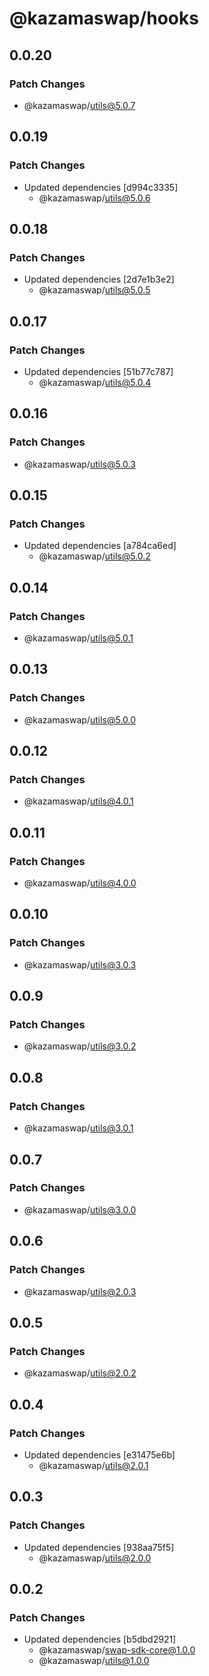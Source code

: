 # @kazamaswap/hooks

## 0.0.20

### Patch Changes

- @kazamaswap/utils@5.0.7

## 0.0.19

### Patch Changes

- Updated dependencies [d994c3335]
  - @kazamaswap/utils@5.0.6

## 0.0.18

### Patch Changes

- Updated dependencies [2d7e1b3e2]
  - @kazamaswap/utils@5.0.5

## 0.0.17

### Patch Changes

- Updated dependencies [51b77c787]
  - @kazamaswap/utils@5.0.4

## 0.0.16

### Patch Changes

- @kazamaswap/utils@5.0.3

## 0.0.15

### Patch Changes

- Updated dependencies [a784ca6ed]
  - @kazamaswap/utils@5.0.2

## 0.0.14

### Patch Changes

- @kazamaswap/utils@5.0.1

## 0.0.13

### Patch Changes

- @kazamaswap/utils@5.0.0

## 0.0.12

### Patch Changes

- @kazamaswap/utils@4.0.1

## 0.0.11

### Patch Changes

- @kazamaswap/utils@4.0.0

## 0.0.10

### Patch Changes

- @kazamaswap/utils@3.0.3

## 0.0.9

### Patch Changes

- @kazamaswap/utils@3.0.2

## 0.0.8

### Patch Changes

- @kazamaswap/utils@3.0.1

## 0.0.7

### Patch Changes

- @kazamaswap/utils@3.0.0

## 0.0.6

### Patch Changes

- @kazamaswap/utils@2.0.3

## 0.0.5

### Patch Changes

- @kazamaswap/utils@2.0.2

## 0.0.4

### Patch Changes

- Updated dependencies [e31475e6b]
  - @kazamaswap/utils@2.0.1

## 0.0.3

### Patch Changes

- Updated dependencies [938aa75f5]
  - @kazamaswap/utils@2.0.0

## 0.0.2

### Patch Changes

- Updated dependencies [b5dbd2921]
  - @kazamaswap/swap-sdk-core@1.0.0
  - @kazamaswap/utils@1.0.0
